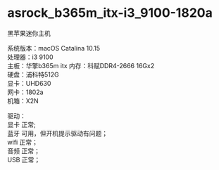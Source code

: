 # asrock_b365m_itx-i3_9100-1820a
黑苹果迷你主机

系统版本：macOS Catalina 10.15  
处理器：i3 9100  
主板：华擎b365m itx
内存：科赋DDR4-2666 16Gx2  
硬盘：浦科特512G  
显卡：UHD630  
网卡：1802a  
机箱：X2N  

驱动：  
显卡 正常;  
蓝牙 可用，但开机提示驱动有问题；  
wifi 正常；  
音频 正常；  
USB 正常；  
